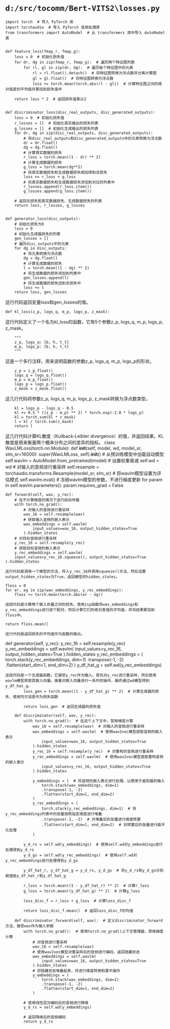 # `d:/src/tocomm/Bert-VITS2\losses.py`

```
import torch  # 导入 PyTorch 库
import torchaudio  # 导入 PyTorch 音频处理库
from transformers import AutoModel  # 从 transformers 库中导入 AutoModel 类


def feature_loss(fmap_r, fmap_g):
    loss = 0  # 初始化损失值
    for dr, dg in zip(fmap_r, fmap_g):  # 遍历两个特征图列表
        for rl, gl in zip(dr, dg):  # 遍历每个特征图中的元素
            rl = rl.float().detach()  # 将特征图转换为浮点数并分离计算图
            gl = gl.float()  # 将特征图转换为浮点数
            loss += torch.mean(torch.abs(rl - gl))  # 计算特征图之间的绝对值差的平均值并累加到损失值中

    return loss * 2  # 返回损失值乘以2


def discriminator_loss(disc_real_outputs, disc_generated_outputs):
    loss = 0  # 初始化损失值
    r_losses = []  # 初始化真实输出的损失列表
    g_losses = []  # 初始化生成输出的损失列表
    for dr, dg in zip(disc_real_outputs, disc_generated_outputs):
        # 将disc_real_outputs和disc_generated_outputs中的元素转换为浮点数
        dr = dr.float()
        dg = dg.float()
        # 计算真实数据的损失
        r_loss = torch.mean((1 - dr) ** 2)
        # 计算生成数据的损失
        g_loss = torch.mean(dg**2)
        # 将真实数据损失和生成数据损失相加得到总损失
        loss += r_loss + g_loss
        # 将真实数据损失和生成数据损失添加到对应的列表中
        r_losses.append(r_loss.item())
        g_losses.append(g_loss.item())

    # 返回总损失和真实数据损失、生成数据损失的列表
    return loss, r_losses, g_losses


def generator_loss(disc_outputs):
    # 初始化损失为0
    loss = 0
    # 初始化生成器损失的列表
    gen_losses = []
    # 遍历disc_outputs中的元素
    for dg in disc_outputs:
        # 将元素转换为浮点数
        dg = dg.float()
        # 计算生成数据的损失
        l = torch.mean((1 - dg) ** 2)
        # 将生成数据的损失添加到列表中
        gen_losses.append(l)
        # 将生成数据的损失加到总损失中
        loss += l
    return loss, gen_losses
```
这行代码返回变量loss和gen_losses的值。

```
def kl_loss(z_p, logs_q, m_p, logs_p, z_mask):
```
这行代码定义了一个名为kl_loss的函数，它有5个参数z_p, logs_q, m_p, logs_p, z_mask。

```
    """
    z_p, logs_q: [b, h, t_t]
    m_p, logs_p: [b, h, t_t]
    """
```
这是一个多行注释，用来说明函数的参数z_p, logs_q, m_p, logs_p的形状。

```
    z_p = z_p.float()
    logs_q = logs_q.float()
    m_p = m_p.float()
    logs_p = logs_p.float()
    z_mask = z_mask.float()
```
这几行代码将参数z_p, logs_q, m_p, logs_p, z_mask转换为浮点数类型。

```
    kl = logs_p - logs_q - 0.5
    kl += 0.5 * ((z_p - m_p) ** 2) * torch.exp(-2.0 * logs_p)
    kl = torch.sum(kl * z_mask)
    l = kl / torch.sum(z_mask)
    return l
```
这几行代码计算KL散度（Kullback-Leibler divergence）的值，并返回结果。KL散度是用来衡量两个概率分布之间的差异的指标。
class WavLMLoss(torch.nn.Module):
    def __init__(self, model, wd, model_sr, slm_sr=16000):
        super(WavLMLoss, self).__init__()
        # 从预训练模型中加载自动模型
        self.wavlm = AutoModel.from_pretrained(model)
        # 设置权重衰减
        self.wd = wd
        # 对输入的音频进行重采样
        self.resample = torchaudio.transforms.Resample(model_sr, slm_sr)
        # 将wavlm模型设置为评估模式
        self.wavlm.eval()
        # 冻结wavlm模型的参数，不进行梯度更新
        for param in self.wavlm.parameters():
            param.requires_grad = False

    def forward(self, wav, y_rec):
        # 在不计算梯度的情况下进行前向传播
        with torch.no_grad():
            # 对输入的音频进行重采样
            wav_16 = self.resample(wav)
            # 获取输入音频的嵌入表示
            wav_embeddings = self.wavlm(
                input_values=wav_16, output_hidden_states=True
            ).hidden_states
        # 对目标音频进行重采样
        y_rec_16 = self.resample(y_rec)
        # 获取目标音频的嵌入表示
        y_rec_embeddings = self.wavlm(
        input_values=y_rec_16.squeeze(), output_hidden_states=True
    ).hidden_states
```
这行代码是调用一个模型的方法，传入y_rec_16并调用squeeze()方法，然后设置output_hidden_states为True，返回模型的hidden_states。

```
    floss = 0
    for er, eg in zip(wav_embeddings, y_rec_embeddings):
        floss += torch.mean(torch.abs(er - eg))
```
这段代码是计算两个嵌入向量之间的损失。使用zip函数将wav_embeddings和y_rec_embeddings进行逐个配对，然后计算它们的绝对差值的平均值，并将结果累加到floss中。

```
    return floss.mean()
```
这行代码是返回损失的平均值作为函数的输出。

```
def generator(self, y_rec):
    y_rec_16 = self.resample(y_rec)
    y_rec_embeddings = self.wavlm(
        input_values=y_rec_16, output_hidden_states=True
    ).hidden_states
    y_rec_embeddings = (
        torch.stack(y_rec_embeddings, dim=1)
        .transpose(-1, -2)
        .flatten(start_dim=1, end_dim=2)
    )
    y_df_hat_g = self.wd(y_rec_embeddings)
```
这段代码是一个生成器函数，它接受y_rec作为输入。首先对y_rec进行重采样，然后使用wavlm模型获取其嵌入向量。接着对嵌入向量进行一系列的操作，最终通过wd模型得到y_df_hat_g。
        loss_gen = torch.mean((1 - y_df_hat_g) ** 2)  # 计算生成器的损失，使用均方误差作为损失函数

        return loss_gen  # 返回生成器的损失值

    def discriminator(self, wav, y_rec):
        with torch.no_grad():  # 在这个上下文中，禁用梯度计算
            wav_16 = self.resample(wav)  # 对输入的音频进行重采样
            wav_embeddings = self.wavlm(  # 使用wav2vec模型提取音频的嵌入表示
                input_values=wav_16, output_hidden_states=True
            ).hidden_states
            y_rec_16 = self.resample(y_rec)  # 对重构的音频进行重采样
            y_rec_embeddings = self.wavlm(  # 使用wav2vec模型提取重构音频的嵌入表示
                input_values=y_rec_16, output_hidden_states=True
            ).hidden_states

            y_embeddings = (  # 将音频的嵌入表示进行处理，以便用于鉴别器的输入
                torch.stack(wav_embeddings, dim=1)
                .transpose(-1, -2)
                .flatten(start_dim=1, end_dim=2)
            )
            y_rec_embeddings = (
                torch.stack(y_rec_embeddings, dim=1)  # 将y_rec_embeddings列表中的张量按照指定维度进行堆叠
                .transpose(-1, -2)  # 对堆叠后的张量进行维度转置
                .flatten(start_dim=1, end_dim=2)  # 对转置后的张量进行扁平化处理
            )

        y_d_rs = self.wd(y_embeddings)  # 使用self.wd对y_embeddings进行处理得到y_d_rs
        y_d_gs = self.wd(y_rec_embeddings)  # 使用self.wd对y_rec_embeddings进行处理得到y_d_gs

        y_df_hat_r, y_df_hat_g = y_d_rs, y_d_gs  # 将y_d_rs和y_d_gs分别赋值给y_df_hat_r和y_df_hat_g

        r_loss = torch.mean((1 - y_df_hat_r) ** 2)  # 计算r_loss
        g_loss = torch.mean((y_df_hat_g) ** 2)  # 计算g_loss

        loss_disc_f = r_loss + g_loss  # 计算loss_disc_f

        return loss_disc_f.mean()  # 返回loss_disc_f的均值

    def discriminator_forward(self, wav):  # 定义discriminator_forward方法，接受wav作为输入参数
        with torch.no_grad():  # 使用torch.no_grad()上下文管理器，禁用梯度计算
            # 对音频进行重采样
            wav_16 = self.resample(wav)
            # 使用wav2vec模型对重采样后的音频进行编码，返回隐藏状态
            wav_embeddings = self.wavlm(
                input_values=wav_16, output_hidden_states=True
            ).hidden_states
            # 将隐藏状态堆叠起来，并进行维度转换和展平操作
            y_embeddings = (
                torch.stack(wav_embeddings, dim=1)
                .transpose(-1, -2)
                .flatten(start_dim=1, end_dim=2)
            )

        # 使用线性层对编码后的音频进行降维
        y_d_rs = self.wd(y_embeddings)

        # 返回降维后的音频编码
        return y_d_rs
```